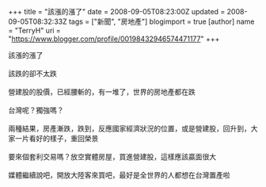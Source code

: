+++
title = "該漲的漲了"
date = 2008-09-05T08:23:00Z
updated = 2008-09-05T08:32:33Z
tags = ["新聞", "房地產"]
blogimport = true 
[author]
	name = "TerryH"
	uri = "https://www.blogger.com/profile/00198432946574471177"
+++

該漲的漲了<br /><br />該跌的卻不太跌<br /><br />營建股的股價，已經腰斬的，有一堆了，世界的房地產都在跌<br /><br />台灣呢？獨強嗎？<br /><br />兩種結果，房產漸跌，跌到，反應國家經濟狀況的位置，或是營建股，回升到，大家一片看好的樣子，重回榮景<br /><br />要來個套利交易嗎？放空實體房屋，買進營建股，這樣應該贏面很大<br /><br />媒體繼續說吧，開放大陸客來買吧，最好是全世界的人都想在台灣置產啦
